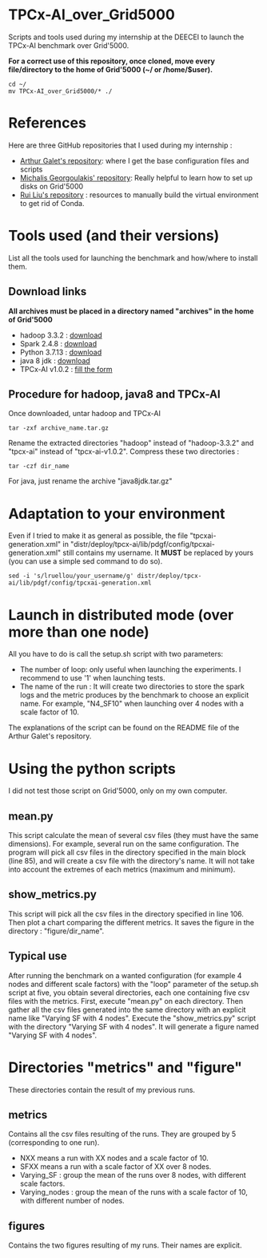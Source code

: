 # TPCx-AI_over_Grid5000
Scripts and tools used during my internship at the DEECEI to launch the TPCx-AI benchmark over Grid'5000.

**For a correct use of this repository, once cloned, move every file/directory to the home of Grid'5000 (~/ or /home/$user).**
```
cd ~/
mv TPCx-AI_over_Grid5000/* ./
```

# References
Here are three GitHub repositories that I used during my internship :
- [Arthur Galet's repository](https://github.com/ArthurGalet/tpcx-ai-grid5000): where I get the base configuration files and scripts
- [Michalis Georgoulakis' repository](https://github.com/mikegeo98/Grid-5000-TPC-H-over-HDFS-Spark): Really helpful to learn how to set up disks on Grid'5000
- [Rui Liu's repository](https://github.com/csruiliu/tpcxai-supplement/) : resources to manually build the virtual environment to get rid of Conda.

# Tools used (and their versions)
List all the tools used for launching the benchmark and how/where to install them.

## Download links
**All archives must be placed in a directory named "archives" in the home of Grid'5000**
- hadoop 3.3.2 : [download](https://archive.apache.org/dist/hadoop/common/hadoop-3.2.2/hadoop-3.2.2.tar.gz)
- Spark 2.4.8 : [download](https://archive.apache.org/dist/spark/spark-2.4.8/spark-2.4.8.tgz)
- Python 3.7.13 : [download](https://www.python.org/ftp/python/3.7.17/Python-3.7.17.tgz)
- java 8 jdk : [download](https://javadl.oracle.com/webapps/download/AutoDL?BundleId=248219_ce59cff5c23f4e2eaf4e778a117d4c5b)
- TPCx-AI v1.0.2 : [fill the form](https://www.tpc.org/TPC_Documents_Current_Versions/download_programs/tools-download-request5.asp?bm_type=TPCX-AI&bm_vers=1.0.2&mode=CURRENT-ONLY)

## Procedure for hadoop, java8 and TPCx-AI
Once downloaded, untar hadoop and TPCx-AI
```
tar -zxf archive_name.tar.gz
```
Rename the extracted directories "hadoop" instead of "hadoop-3.3.2" and "tpcx-ai" instead of "tpcx-ai-v1.0.2".
Compress these two directories :
```
tar -czf dir_name
```
For java, just rename the archive "java8jdk.tar.gz"

# Adaptation to your environment
Even if I tried to make it as general as possible, the file "tpcxai-generation.xml" in "distr/deploy/tpcx-ai/lib/pdgf/config/tpcxai-generation.xml" still contains my username. It **MUST** be replaced by yours (you can use a simple sed command to do so).
```
sed -i 's/lruellou/your_username/g' distr/deploy/tpcx-ai/lib/pdgf/config/tpcxai-generation.xml
```

# Launch in distributed mode (over more than one node)
All you have to do is call the setup.sh script with two parameters:
- The number of loop: only useful when launching the experiments. I recommend to use '1' when launching tests.
- The name of the run : It will create two directories to store the spark logs and the metric produces by the benchmark to choose an explicit name. For example, "N4_SF10" when launching over 4 nodes with a scale factor of 10.

The explanations of the script can be found on the README file of the Arthur Galet's repository.

# Using the python scripts
I did not test those script on Grid'5000, only on my own computer.

## mean.py
This script calculate the mean of several csv files (they must have the same dimensions). For example, several run on the same configuration. The program will pick all csv files in the directory specified in the main block (line 85), and will create a csv file with the directory's name.
It will not take into account the extremes of each metrics (maximum and minimum).

## show_metrics.py
This script will pick all the csv files in the directory specified in line 106. Then plot a chart comparing the different metrics. It saves the figure in the directory : "figure/dir_name".

## Typical use
After running the benchmark on a wanted configuration (for example 4 nodes and different scale factors) with the "loop" parameter of the setup.sh script at five, you obtain several directories, each one containing five csv files with the metrics.
First, execute "mean.py" on each directory. Then gather all the csv files generated into the same directory with an explicit name like "Varying SF with 4 nodes".
Execute the "show_metrics.py" script with the directory "Varying SF with 4 nodes". It will generate a figure named "Varying SF with 4 nodes".

# Directories "metrics" and "figure"
These directories contain the result of my previous runs.

## metrics
Contains all the csv files resulting of the runs. They are grouped by 5 (corresponding to one run).
- NXX means a run with XX nodes and a scale factor of 10.
- SFXX means a run with a scale factor of XX over 8 nodes.
- Varying_SF : group the mean of the runs over 8 nodes, with different scale factors.
- Varying_nodes : group the mean of the runs with a scale factor of 10, with different number of nodes.

## figures
Contains the two figures resulting of my runs. Their names are explicit.


